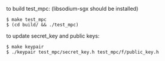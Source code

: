 to build test_mpc: (libsodium-sgx should be installed)

```
$ make test_mpc
$ (cd build/ && ./test_mpc)
```

to update secret_key and public keys:

```
$ make keypair
$ ./keypair test_mpc/secret_key.h test_mpc/f/public_key.h
```
